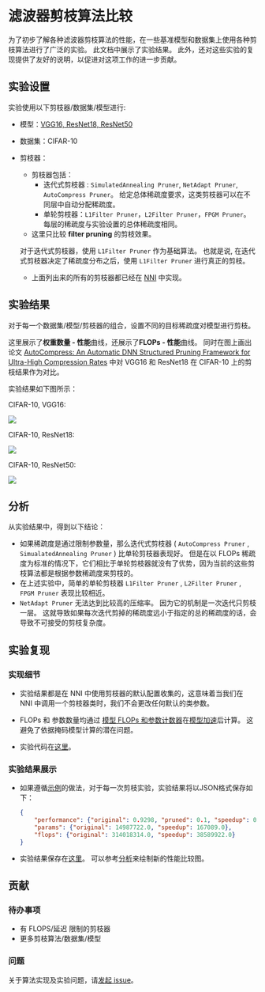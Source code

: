 # 滤波器剪枝算法比较

为了初步了解各种滤波器剪枝算法的性能，在一些基准模型和数据集上使用各种剪枝算法进行了广泛的实验。 此文档中展示了实验结果。 此外，还对这些实验的复现提供了友好的说明，以促进对这项工作的进一步贡献。

## 实验设置

实验使用以下剪枝器/数据集/模型进行:

* 模型：[VGG16, ResNet18, ResNet50](https://github.com/microsoft/nni/tree/master/examples/model_compress/models/cifar10)

* 数据集：CIFAR-10

* 剪枝器：
    - 剪枝器包括：
        - 迭代式剪枝器 : `SimulatedAnnealing Pruner`, `NetAdapt Pruner`, `AutoCompress Pruner`。 给定总体稀疏度要求，这类剪枝器可以在不同层中自动分配稀疏度。
        - 单轮剪枝器：`L1Filter Pruner`，`L2Filter Pruner`，`FPGM Pruner`。 每层的稀疏度与实验设置的总体稀疏度相同。
    - 这里只比较 **filter pruning** 的剪枝效果。

    对于迭代式剪枝器，使用 `L1Filter Pruner` 作为基础算法。 也就是说, 在迭代式剪枝器决定了稀疏度分布之后，使用 `L1Filter Pruner` 进行真正的剪枝。

    - 上面列出来的所有的剪枝器都已经在 [NNI](https://github.com/microsoft/nni/tree/master/docs/en_US/Compressor/Overview.md) 中实现。

## 实验结果

对于每一个数据集/模型/剪枝器的组合，设置不同的目标稀疏度对模型进行剪枝。

这里展示了**权重数量 - 性能**曲线，还展示了**FLOPs - 性能**曲线。 同时在图上画出论文 [AutoCompress: An Automatic DNN Structured Pruning Framework for Ultra-High Compression Rates](http://arxiv.org/abs/1907.03141) 中对 VGG16 和 ResNet18 在 CIFAR-10 上的剪枝结果作为对比。

实验结果如下图所示：

CIFAR-10, VGG16:

![](../../../examples/model_compress/comparison_of_pruners/img/performance_comparison_vgg16.png)

CIFAR-10, ResNet18:

![](../../../examples/model_compress/comparison_of_pruners/img/performance_comparison_resnet18.png)

CIFAR-10, ResNet50:

![](../../../examples/model_compress/comparison_of_pruners/img/performance_comparison_resnet50.png)

## 分析

从实验结果中，得到以下结论：

* 如果稀疏度是通过限制参数量，那么迭代式剪枝器 ( `AutoCompress Pruner` , `SimualatedAnnealing Pruner` ) 比单轮剪枝器表现好。 但是在以 FLOPs 稀疏度为标准的情况下，它们相比于单轮剪枝器就没有了优势，因为当前的这些剪枝算法都是根据参数稀疏度来剪枝的。
* 在上述实验中，简单的单轮剪枝器 `L1Filter Pruner` , `L2Filter Pruner` , `FPGM Pruner` 表现比较相近。
* `NetAdapt Pruner` 无法达到比较高的压缩率。 因为它的机制是一次迭代只剪枝一层。 这就导致如果每次迭代剪掉的稀疏度远小于指定的总的稀疏度的话，会导致不可接受的剪枝复杂度。

## 实验复现

### 实现细节

* 实验结果都是在 NNI 中使用剪枝器的默认配置收集的，这意味着当我们在 NNI 中调用一个剪枝器类时，我们不会更改任何默认的类参数。

* FLOPs 和 参数数量均通过 [模型 FLOPs 和参数计数器](https://github.com/microsoft/nni/blob/master/docs/zh_CN/Compressor/CompressionUtils.md#model-flopsparameters-counter)在[模型加速](https://github.com/microsoft/nni/blob/master/docs/zh_CN/Compressor/ModelSpeedup.md)后计算。 这避免了依据掩码模型计算的潜在问题。

* 实验代码在[这里](https://github.com/microsoft/nni/tree/master/examples/model_compress/auto_pruners_torch.py)。

### 实验结果展示

* 如果遵循[示例](https://github.com/microsoft/nni/tree/master/examples/model_compress/auto_pruners_torch.py)的做法，对于每一次剪枝实验，实验结果将以JSON格式保存如下：
    ``` json
    {
        "performance": {"original": 0.9298, "pruned": 0.1, "speedup": 0.1, "finetuned": 0.7746}, 
        "params": {"original": 14987722.0, "speedup": 167089.0}, 
        "flops": {"original": 314018314.0, "speedup": 38589922.0}
    }
    ```

* 实验结果保存在[这里](https://github.com/microsoft/nni/tree/master/examples/model_compress/comparison_of_pruners)。 可以参考[分析](https://github.com/microsoft/nni/blob/master/examples/model_compress/comparison_of_pruners/analyze.py)来绘制新的性能比较图。

## 贡献

### 待办事项

* 有 FLOPS/延迟 限制的剪枝器
* 更多剪枝算法/数据集/模型

### 问题
关于算法实现及实验问题，请[发起 issue](https://github.com/microsoft/nni/issues/new/)。
